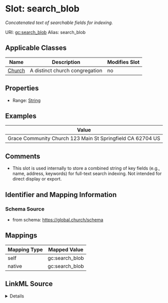 

# Slot: search_blob 


_Concatenated text of searchable fields for indexing._





URI: [gc:search_blob](https://global.church/schema/search_blob)
Alias: search_blob

<!-- no inheritance hierarchy -->





## Applicable Classes

| Name | Description | Modifies Slot |
| --- | --- | --- |
| [Church](Church.md) | A distinct church congregation |  no  |







## Properties

* Range: [String](String.md)






## Examples

| Value |
| --- |
| Grace Community Church 123 Main St Springfield CA 62704 US |

## Comments

* This slot is used internally to store a combined string of key fields
(e.g., name, address, keywords) for full-text search indexing.
Not intended for direct display or export.


## Identifier and Mapping Information







### Schema Source


* from schema: https://global.church/schema




## Mappings

| Mapping Type | Mapped Value |
| ---  | ---  |
| self | gc:search_blob |
| native | gc:search_blob |




## LinkML Source

<details>
```yaml
name: search_blob
description: Concatenated text of searchable fields for indexing.
comments:
- 'This slot is used internally to store a combined string of key fields

  (e.g., name, address, keywords) for full-text search indexing.

  Not intended for direct display or export.

  '
examples:
- value: Grace Community Church 123 Main St Springfield CA 62704 US
  description: Combined fields for search.
in_subset:
- internal
from_schema: https://global.church/schema
rank: 1000
alias: search_blob
domain_of:
- Church
range: string

```
</details>